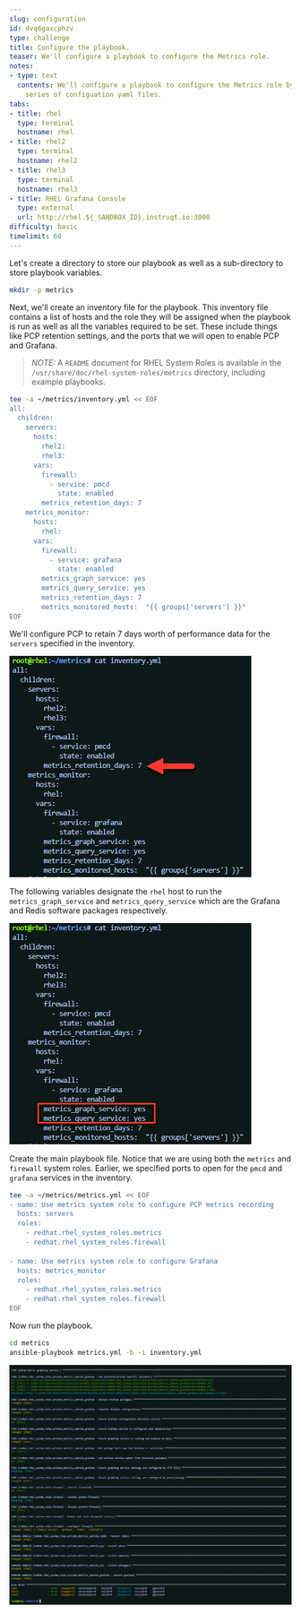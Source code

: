 ```yaml
---
slug: configuration
id: dvq6gaxcphzv
type: challenge
title: Configure the playbook.
teaser: We'll configure a playbook to configure the Metrics role.
notes:
- type: text
  contents: We'll configure a playbook to configure the Metrics role by writing a
    series of configuation yaml files.
tabs:
- title: rhel
  type: terminal
  hostname: rhel
- title: rhel2
  type: terminal
  hostname: rhel2
- title: rhel3
  type: terminal
  hostname: rhel3
- title: RHEL Grafana Console
  type: external
  url: http://rhel.${_SANDBOX_ID}.instruqt.io:3000
difficulty: basic
timelimit: 60
---
```


Let's create a directory to store our playbook as well as a sub-directory to store playbook variables.

```bash
mkdir -p metrics
```

Next, we'll create an inventory file for the playbook. This inventory file contains a list of hosts and the role they will be assigned when the playbook is run as well as all the variables required to be set. These include things like PCP retention settings, and the ports that we will open to enable PCP and Grafana.

> _NOTE:_ A `README` document for RHEL System Roles is available in the `/usr/share/doc/rhel-system-roles/metrics` directory, including example playbooks.

```bash
tee -a ~/metrics/inventory.yml << EOF
all:
  children:
    servers:
      hosts:
        rhel2:
        rhel3:
      vars:
        firewall:
          - service: pmcd
            state: enabled
        metrics_retention_days: 7
    metrics_monitor:
      hosts:
        rhel:
      vars:
        firewall:
          - service: grafana
            state: enabled
        metrics_graph_service: yes
        metrics_query_service: yes
        metrics_retention_days: 7
        metrics_monitored_hosts:  "{{ groups['servers'] }}"
EOF
```

We'll configure PCP to retain 7 days worth of performance data for the `servers` specified in the inventory.

![servers retention](../assets/serversretention.png)

The following variables designate the `rhel` host to run the `metrics_graph_service` and `metrics_query_service` which are the Grafana and Redis software packages respectively.

![metrics monitor](../assets/metricsmonitor.png)

Create the main playbook file. Notice that we are using both the `metrics` and `firewall` system roles. Earlier, we specified ports to open for the `pmcd` and `grafana` services in the inventory.

```bash
tee -a ~/metrics/metrics.yml << EOF
- name: Use metrics system role to configure PCP metrics recording
  hosts: servers
  roles:
    - redhat.rhel_system_roles.metrics
    - redhat.rhel_system_roles.firewall

- name: Use metrics system role to configure Grafana
  hosts: metrics_monitor
  roles:
    - redhat.rhel_system_roles.metrics
    - redhat.rhel_system_roles.firewall
EOF
```

Now run the playbook.

```bash
cd metrics
ansible-playbook metrics.yml -b -i inventory.yml
```

![metrics completed](../assets/metrics_success.png)
